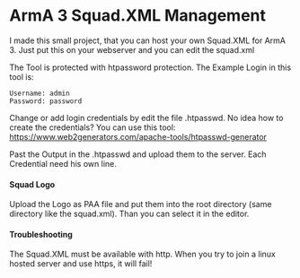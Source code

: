 # ArmA 3 Squad.XML Management

I made this small project, that you can host your own Squad.XML for ArmA 3.
Just put this on your webserver and you can edit the squad.xml

The Tool is protected with htpassword protection. The Example Login in this tool is:
```
Username: admin
Password: password
```

Change or add login credentials by edit the file .htpasswd. 
No idea how to create the credentials? You can use this tool: 
https://www.web2generators.com/apache-tools/htpasswd-generator

Past the Output in the .htpasswd and upload them to the server. Each Credential need his own line.

#### Squad Logo
Upload the Logo as PAA file and put them into the root directory (same directory like the squad.xml). Than you can select it in the editor.

#### Troubleshooting
The Squad.XML must be available with http. When you try to join a linux hosted server and use https, it will fail!
